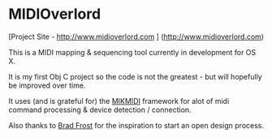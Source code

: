 # MIDIOverlord 

[Project Site - http://www.midioverlord.com ] (http://www.midioverlord.com)

This is a MIDI mapping & sequencing tool currently in development for OS X.

It is my first Obj C project so the code is not the greatest - but will hopefully be improved over time.

It uses (and is grateful for) the [MIKMIDI](https://github.com/mixedinkey-opensource/MIKMIDI) framework for alot of midi command processing & device detection / connection.

Also thanks to [Brad Frost](http://bradfrost.com/) for the inspiration to start an open design process.

